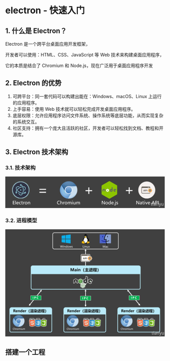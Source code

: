 <!--#region
@author 吴钦飞
@email wuqinfei@qq.com
@create date 2025-08-02 17:10:48
@modify date 2025-08-02 17:12:04
@desc [description]
#endregion-->

# electron - 快速入门

## 1. 什么是 Electron？

Electron 是⼀个跨平台桌⾯应⽤开发框架，

开发者可以使⽤：HTML、CSS、JavaScript 等 Web 技术来构建桌⾯应⽤程序，

它的本质是结合了 Chromium 和 Node.js，现在⼴泛⽤于桌⾯应⽤程序开发

## 2. Electron 的优势

1. 可跨平台：同⼀套代码可以构建出能在：Windows、macOS、Linux 上运⾏的应⽤程序。
2. 上⼿容易：使⽤ Web 技术就可以轻松完成开发桌⾯应⽤程序。
3. 底层权限：允许应⽤程序访问⽂件系统、操作系统等底层功能，从⽽实现复杂的系统交互。
4. 社区⽀持：拥有⼀个庞⼤且活跃的社区，开发者可以轻松找到⽂档、教程和开源库。

## 3. Electron 技术架构

### 3.1. 技术架构

![image-20250802170809861](./images/image-20250802170809861.png)

### 3.2. 进程模型

![image-20250802170856059](./images/image-20250802170856059.png)

## 搭建⼀个⼯程